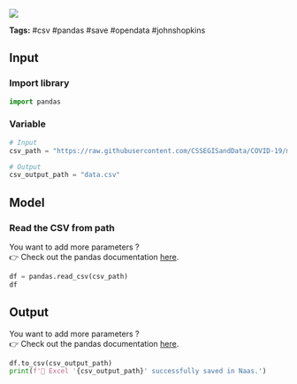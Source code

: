 <a href="https://app.naas.ai/user-redirect/naas/downloader?url=https://raw.githubusercontent.com/jupyter-naas/awesome-notebooks/master/CSV/CSV_Save_file.ipynb" target="_parent"><img src="https://naasai-public.s3.eu-west-3.amazonaws.com/open_in_naas.svg"/></a>

**Tags:** #csv #pandas #save #opendata #johnshopkins

## Input

### Import library


```python
import pandas
```

### Variable


```python
# Input
csv_path = "https://raw.githubusercontent.com/CSSEGISandData/COVID-19/master/csse_covid_19_data/csse_covid_19_time_series/time_series_covid19_confirmed_global.csv"

# Output
csv_output_path = "data.csv"
```

## Model

### Read the CSV from path

You want to add more parameters ?<br>
👉 Check out the pandas documentation <a href="https://pandas.pydata.org/docs/reference/api/pandas.read_csv.html">here</a>.


```python
df = pandas.read_csv(csv_path)
df
```

## Output

You want to add more parameters ?<br>
👉 Check out the pandas documentation <a href="https://pandas.pydata.org/docs/reference/api/pandas.DataFrame.to_csv.html">here</a>.


```python
df.to_csv(csv_output_path)
print(f'💾 Excel '{csv_output_path}' successfully saved in Naas.')
```
